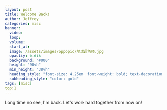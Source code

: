 ```yaml
---
layout: post
title: Welcome Back!
author: Jeffrey
categories: misc
banner:
  video:
  loop: 
  volume: 
  start_at: 
  image: /assets/images/oppopic/地球调色师.jpg
  opacity: 0.618
  background: "#000"
  height: "90vh"
  min_height: "38vh"
  heading_style: "font-size: 4.25em; font-weight: bold; text-decoration: underline"
  subheading_style: "color: gold"
tags: [misc]
top:1
---
```


Long time no see, I'm back. Let's work hard together from now on!